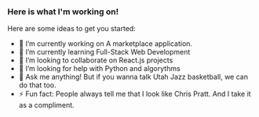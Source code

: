 ### Here is what I'm working on!


Here are some ideas to get you started:

- 🔭 I’m currently working on A marketplace application.
- 🌱 I’m currently learning Full-Stack Web Development
- 👯 I’m looking to collaborate on React.js projects
- 🤔 I’m looking for help with Python and algorythms
- 💬 Ask me anything! But if you wanna talk Utah Jazz basketball, we can do that too.
- ⚡ Fun fact: People always tell me that I look like Chris Pratt. And I take it as a compliment.

